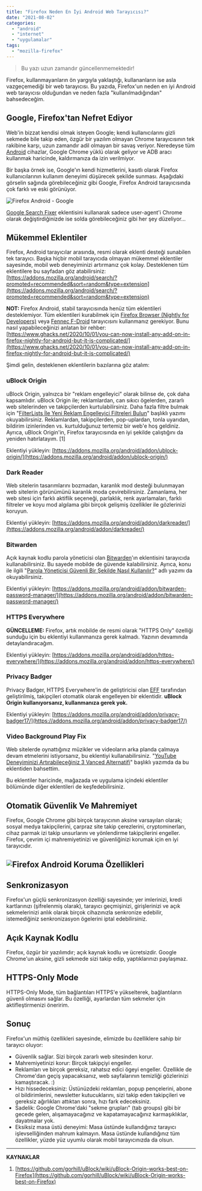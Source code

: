 ```yaml
---
title: "Firefox Neden En İyi Android Web Tarayıcısı?"
date: "2021-08-02"
categories: 
  - "android"
  - "internet"
  - "uygulamalar"
tags: 
  - "mozilla-firefox"
---
```


> Bu yazı uzun zamandır güncellenmemektedir!

Firefox, kullanmayanların ön yargıyla yaklaştığı, kullananların ise asla vazgeçemediği bir web tarayıcısı. Bu yazıda, Firefox'un neden en iyi Android web tarayıcısı olduğundan ve neden fazla "kullanılmadığından" bahsedeceğim.

## Google, Firefox'tan Nefret Ediyor

Web'in bizzat kendisi olmak isteyen Google; kendi kullanıcılarını gizli sekmede bile takip eden, özgür bir yazılım olmayan Chrome tarayıcısının tek rakibine karşı, uzun zamandır adil olmayan bir savaş veriyor. Neredeyse tüm [Android](https://furuy.com/categories/android/) cihazlar, Google Chrome yüklü olarak geliyor ve ADB aracı kullanmak haricinde, kaldırmanıza da izin verilmiyor.

Bir başka örnek ise, Google'ın kendi hizmetlerini, kasıtlı olarak Firefox kullanıcılarının kullanım deneyimi düşürecek şekilde sunması. Aşağıdaki görselin sağında görebileceğiniz gibi Google, Firefox Android tarayıcısında çok farklı ve eski görünüyor.

![Firefox Android - Google](/assets/img/firefox-android-google.jpg)

[Google Search Fixer](https://addons.mozilla.org/en-US/android/addon/google-search-fixer/) eklentisini kullanarak sadece user-agent'i Chrome olarak değiştirdiğinizde ise solda görebileceğiniz gibi her şey düzeliyor...

## Mükemmel Eklentiler

Firefox, Android tarayıcılar arasında, resmi olarak eklenti desteği sunabilen tek tarayıcı. Başka hiçbir mobil tarayıcıda olmayan mükemmel eklentiler sayesinde, mobil web deneyiminizi artırmanız çok kolay. Desteklenen tüm eklentilere bu sayfadan göz atabilirsiniz: [https://addons.mozilla.org/android/search/?promoted=recommended&sort=random&type=extension](https://addons.mozilla.org/android/search/?promoted=recommended&sort=random&type=extension)

**NOT:** Firefox Android, stabil tarayıcısında henüz tüm eklentileri desteklemiyor. Tüm eklentileri kurabilmek için [Firefox Browser (Nightly for Developers)](https://play.google.com/store/apps/details?id=org.mozilla.fenix) veya [Fennec F-Droid](https://f-droid.org/en/packages/org.mozilla.fennec_fdroid/) tarayıcısını kullanmanız gerekiyor. Bunu nasıl yapabileceğinizi anlatan bir rehber: [https://www.ghacks.net/2020/10/01/you-can-now-install-any-add-on-in-firefox-nightly-for-android-but-it-is-complicated/](https://www.ghacks.net/2020/10/01/you-can-now-install-any-add-on-in-firefox-nightly-for-android-but-it-is-complicated/)

Şimdi gelin, desteklenen eklentilerin bazılarına göz atalım:

### uBlock Origin

uBlock Origin, yalnızca bir "reklam engelleyici" olarak bilinse de, çok daha kapsamlıdır. uBlock Origin ile; reklamlardan, can sıkıcı ögelerden, zararlı web sitelerinden ve takipçilerden kurtulabilirsiniz. Daha fazla filtre bulmak için "[FilterLists İle Yeni Reklam Engelleyici Filtreleri Bulun](https://furuy.com/filterlists-com/)" başlıklı yazımı okuyabilirsiniz. Reklamlardan, takipçilerden, pop-uplardan, tonla uyarıdan, bildirim izinlerinden vs. kurtulduğunuz tertemiz bir web'e hoş geldiniz. Ayrıca, uBlock Origin'in, Firefox tarayıcısında en iyi şekilde çalıştığını da yeniden hatırlatayım. \[1\]

Eklentiyi yükleyin: [https://addons.mozilla.org/android/addon/ublock-origin/](https://addons.mozilla.org/android/addon/ublock-origin/)

### Dark Reader

Web sitelerin tasarımlarını bozmadan, karanlık mod desteği bulunmayan web sitelerin görünümünü karanlık moda çevirebilirsiniz. Zamanlama, her web sitesi için farklı aktiflik seçeneği, parlaklık, renk ayarlamaları, farklı filtreler ve koyu mod algılama gibi birçok gelişmiş özellikler ile gözlerinizi koruyun.

Eklentiyi yükleyin: [https://addons.mozilla.org/android/addon/darkreader/](https://addons.mozilla.org/android/addon/darkreader/)

### Bitwarden

Açık kaynak kodlu parola yöneticisi olan [Bitwarden](https://bitwarden.com/)'ın eklentisini tarayıcıda kullanabilirsiniz. Bu sayede mobilde de güvende kalabilirsiniz. Ayrıca, konu ile ilgili "[Parola Yöneticisi Güvenli Bir Şekilde Nasıl Kullanılır?](https://furuy.com/guvenli-parola-yoneticisi/)" adlı yazımı da okuyabilirsiniz.

Eklentiyi yükleyin: [https://addons.mozilla.org/android/addon/bitwarden-password-manager/](https://addons.mozilla.org/android/addon/bitwarden-password-manager/)

### HTTPS Everywhere

**GÜNCELLEME:** Firefox, artık mobilde de resmi olarak "HTTPS Only" özelliği sunduğu için bu eklentiyi kullanmanıza gerek kalmadı. Yazının devamında detaylandıracağım.

Eklentiyi yükleyin: [https://addons.mozilla.org/android/addon/https-everywhere/](https://addons.mozilla.org/android/addon/https-everywhere/)

### Privacy Badger

Privacy Badger, HTTPS Everywhere'in de geliştiricisi olan [EFF](https://www.eff.org/) tarafından geliştirilmiş, takipçileri otomatik olarak engelleyen bir eklentidir. **uBlock Origin kullanıyorsanız, kullanmanıza gerek yok.**

Eklentiyi yükleyin: [https://addons.mozilla.org/android/addon/privacy-badger17/](https://addons.mozilla.org/android/addon/privacy-badger17/)

### Video Background Play Fix

Web sitelerde oynattığınız müzikler ve videoların arka planda çalmaya devam etmelerini istiyorsanız, bu eklentiyi kullanabilirsiniz. "[YouTube Deneyiminizi Artırabileceğiniz 3 Vanced Alternatifi](https://furuy.com/youtube-vanced-alternatifleri/)" başlıklı yazımda da bu eklentiden bahsettim.

Bu eklentiler haricinde, mağazada ve uygulama içindeki eklentiler bölümünde diğer eklentileri de keşfedebilirsiniz.

## Otomatik Güvenlik Ve Mahremiyet

Firefox, Google Chrome gibi birçok tarayıcının aksine varsayılan olarak; sosyal medya takipçilerini, çarpraz site takip çerezlerini, cryptominerları, cihaz parmak izi takip unsurlarını ve yönlendirme takipçilerini engeller. Firefox, çevrim içi mahremiyetinizi ve güvenliğinizi korumak için en iyi tarayıcıdır.

## ![Firefox Android Koruma Özellikleri](/assets/img/firefox-android-koruma.jpg)

## Senkronizasyon

Firefox'un güçlü senkronizasyon özelliği sayesinde; yer imlerinizi, kredi kartlarınızı (şifrelenmiş olarak), tarayıcı geçmişinizi, girişlerinizi ve açık sekmelerinizi anlık olarak birçok cihazınızla senkronize edebilir, istemediğiniz senkronizasyon ögelerini iptal edebilirsiniz.

## Açık Kaynak Kodlu

Firefox, özgür bir yazılımdır; açık kaynak kodlu ve ücretsizdir. Google Chrome'un aksine, gizli sekmede sizi takip edip, yaptıklarınızı paylaşmaz.

## HTTPS-Only Mode

HTTPS-Only Mode, tüm bağlantıları HTTPS'e yükselterek, bağlantıların güvenli olmasını sağlar. Bu özelliği, ayarlardan tüm sekmeler için aktifleştirmenizi öneririm.

## Sonuç

Firefox'un müthiş özellikleri sayesinde, elimizde bu özelliklere sahip bir tarayıcı oluyor:

- Güvenlik sağlar. Sizi birçok zararlı web sitesinden korur.
- Mahremiyetinizi korur: Birçok takipçiyi engeller.
- Reklamları ve birçok gereksiz, rahatsız edici ögeyi engeller. Özellikle de Chrome'dan geçiş yapacaksanız, web sayfalarının temizliği gözlerinizi kamaştıracak. :)
- Hızı hissedeceksiniz: Üstünüzdeki reklamları, popup pençelerini, abone ol bildirimlerini, newsletter kutucuklarını, sizi takip eden takipçileri ve gereksiz ağırlıkları attıktan sonra, hızı fark edeceksiniz.
- Sadelik: Google Chrome'daki "sekme grupları" (tab groups) gibi bir gecede gelen, alışamayacağınız ve kapatamayacağınız karmaşıklıklar, dayatmalar yok.
- Eksiksiz masa üstü deneyimi: Masa üstünde kullandığınız tarayıcı işlevselliğinden mahrum kalmayın. Masa üstünde kullandığınız tüm özellikler, yüzde yüz uyumlu olarak mobil tarayıcınızda da olsun.

* * *

**KAYNAKLAR**

1. [https://github.com/gorhill/uBlock/wiki/uBlock-Origin-works-best-on-Firefox](https://github.com/gorhill/uBlock/wiki/uBlock-Origin-works-best-on-Firefox)
